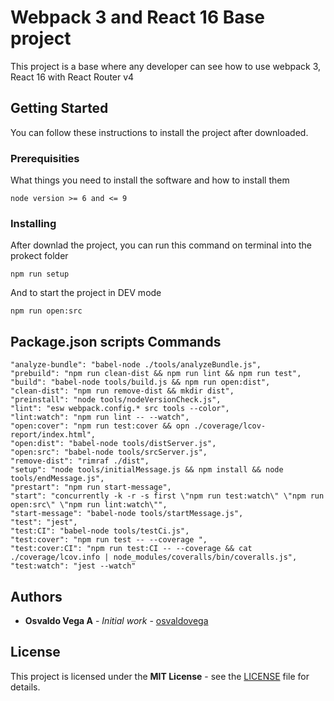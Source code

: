 # Webpack 3 and React 16 Base project

This project is a base where any developer can see how to use webpack 3, React 16 with React Router v4


## Getting Started

You can follow these instructions to install the project after downloaded.

### Prerequisities

What things you need to install the software and how to install them

```
node version >= 6 and <= 9
```

### Installing

After downlad the project, you can run this command on terminal into the prokect folder

```
npm run setup
```

And to start the project in DEV mode

```
npm run open:src
```



## Package.json scripts Commands

```
"analyze-bundle": "babel-node ./tools/analyzeBundle.js",
"prebuild": "npm run clean-dist && npm run lint && npm run test",
"build": "babel-node tools/build.js && npm run open:dist",
"clean-dist": "npm run remove-dist && mkdir dist",
"preinstall": "node tools/nodeVersionCheck.js",
"lint": "esw webpack.config.* src tools --color",
"lint:watch": "npm run lint -- --watch",
"open:cover": "npm run test:cover && opn ./coverage/lcov-report/index.html",
"open:dist": "babel-node tools/distServer.js",
"open:src": "babel-node tools/srcServer.js",
"remove-dist": "rimraf ./dist",
"setup": "node tools/initialMessage.js && npm install && node tools/endMessage.js",
"prestart": "npm run start-message",
"start": "concurrently -k -r -s first \"npm run test:watch\" \"npm run open:src\" \"npm run lint:watch\"",
"start-message": "babel-node tools/startMessage.js",
"test": "jest",
"test:CI": "babel-node tools/testCi.js",
"test:cover": "npm run test -- --coverage ",
"test:cover:CI": "npm run test:CI -- --coverage && cat ./coverage/lcov.info | node_modules/coveralls/bin/coveralls.js",
"test:watch": "jest --watch"
```

## Authors

* **Osvaldo Vega A** - *Initial work* - [osvaldovega](https://github.com/osvaldovega)



## License

This project is licensed under the **MIT License** - see the [LICENSE](LICENSE) file for details.
